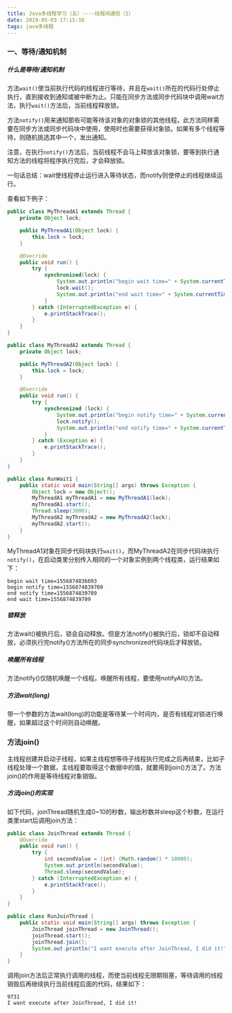 ```yaml
---
title: Java多线程学习（五）----线程间通信（1）
date: 2019-05-03 17:15:16
tags: java多线程
---
```


### 一、等待/通知机制

##### 什么是等待/通知机制

方法`wait()`使当前执行代码的线程进行等待，并且在`wait()`所在的代码行处停止执行，直到接收到通知或被中断为止。只能在同步方法或同步代码块中调用wait方法，执行`wait()`方法后，当前线程释放锁。

方法`notify()`用来通知那些可能等待该对象的对象锁的其他线程。此方法同样需要在同步方法或同步代码块中使用，使用时也需要获得对象锁。如果有多个线程等待，则随机挑选其中一个，发出通知。

注意，在执行`notify()`方法后，当前线程不会马上释放该对象锁，要等到执行通知方法的线程将程序执行完后，才会释放锁。

一句话总结：wait使线程停止运行进入等待状态，而notify则使停止的线程继续运行。

查看如下例子：

```java
public class MyThreadA1 extends Thread {
    private Object lock;

    public MyThreadA1(Object lock) {
        this.lock = lock;
    }

    @Override
    public void run() {
        try {
            synchronized(lock) {
                System.out.println("begin wait time=" + System.currentTimeMillis());
                lock.wait();
                System.out.println("end wait time=" + System.currentTimeMillis());
            }
        } catch (InterruptedException e) {
            e.printStackTrace();
        }
    }
}
```

```java
public class MyThreadA2 extends Thread {
    private Object lock;

    public MyThreadA2(Object lock) {
        this.lock = lock;
    }

    @Override
    public void run() {
        try {
            synchronized (lock) {
                System.out.println("begin notify time=" + System.currentTimeMillis());
                lock.notify();
                System.out.println("end notify time=" + System.currentTimeMillis());
            }
        } catch (Exception e) {
            e.printStackTrace();
        }
    }
}
```

```java
public class RunWait1 {
    public static void main(String[] args) throws Exception {
        Object lock = new Object();
        MyThreadA1 myThreadA1 = new MyThreadA1(lock);
        myThreadA1.start();
        Thread.sleep(3000);
        MyThreadA2 myThreadA2 = new MyThreadA2(lock);
        myThreadA2.start();
    }
}
```

MyThreadA1对象在同步代码块执行`wait()`，而MyThreadA2在同步代码块执行`notify()`，在启动类里分别传入相同的一个对象实例到两个线程类，运行结果如下：

```
begin wait time=1556874836693
begin notify time=1556874839709
end notify time=1556874839709
end wait time=1556874839709
```

##### 锁释放

方法wait()被执行后，锁会自动释放。但是方法notify()被执行后，锁却不自动释放，必须执行完notify()方法所在的同步synchronized代码块后才释放锁。

##### 唤醒所有线程

方法notify()仅随机唤醒一个线程。唤醒所有线程，要使用notifyAll()方法。

##### 方法wait(long)

带一个参数的方法wait(long)的功能是等待某一个时间内，是否有线程对锁进行唤醒，如果超过这个时间则自动唤醒。

### 方法join()

主线程创建并启动子线程，如果主线程想等待子线程执行完成之后再结束，比如子线程处理一个数据，主线程要取得这个数据中的值，就要用到join()方法了。方法join()的作用是等待线程对象销毁。

##### 方法join()的实现

如下代码，joinThread随机生成0~10的秒数，输出秒数并sleep这个秒数，在运行类里start后调用join方法：

```java
public class JoinThread extends Thread {
    @Override
    public void run() {
        try {
            int secondValue = (int) (Math.random() * 10000);
            System.out.println(secondValue);
            Thread.sleep(secondValue);
        } catch (InterruptedException e) {
            e.printStackTrace();
        }
    }
}
```

```java
public class RunJoinThread {
    public static void main(String[] args) throws Exception {
        JoinThread joinThread = new JoinThread();
        joinThread.start();
        joinThread.join();
        System.out.println("I want execute after JoinThread, I did it!");
    }
}
```

调用join方法后正常执行调用的线程，而使当前线程无限期阻塞，等待调用的线程销毁后再继续执行当前线程后面的代码，结果如下：

```
9731
I want execute after JoinThread, I did it!
```